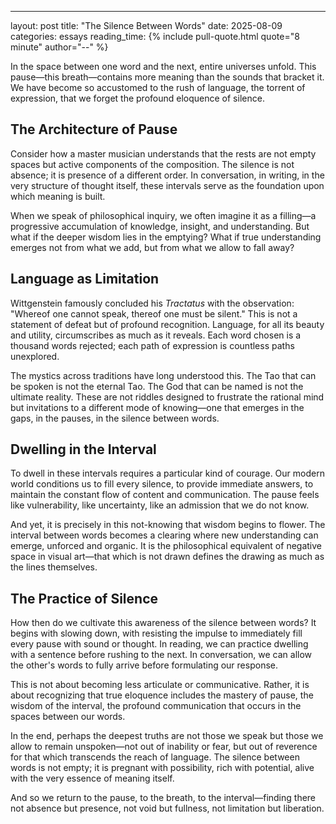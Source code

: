 ---
layout: post
title: "The Silence Between Words"
date: 2025-08-09
categories: essays
reading_time: {% include pull-quote.html quote="8 minute" author="--" %}

In the space between one word and the next, entire universes unfold. This pause—this breath—contains more meaning than the sounds that bracket it. We have become so accustomed to the rush of language, the torrent of expression, that we forget the profound eloquence of silence.

## The Architecture of Pause

Consider how a master musician understands that the rests are not empty spaces but active components of the composition. The silence is not absence; it is presence of a different order. In conversation, in writing, in the very structure of thought itself, these intervals serve as the foundation upon which meaning is built.

When we speak of philosophical inquiry, we often imagine it as a filling—a progressive accumulation of knowledge, insight, and understanding. But what if the deeper wisdom lies in the emptying? What if true understanding emerges not from what we add, but from what we allow to fall away?

## Language as Limitation

Wittgenstein famously concluded his *Tractatus* with the observation: "Whereof one cannot speak, thereof one must be silent." This is not a statement of defeat but of profound recognition. Language, for all its beauty and utility, circumscribes as much as it reveals. Each word chosen is a thousand words rejected; each path of expression is countless paths unexplored.

The mystics across traditions have long understood this. The Tao that can be spoken is not the eternal Tao. The God that can be named is not the ultimate reality. These are not riddles designed to frustrate the rational mind but invitations to a different mode of knowing—one that emerges in the gaps, in the pauses, in the silence between words.

## Dwelling in the Interval

To dwell in these intervals requires a particular kind of courage. Our modern world conditions us to fill every silence, to provide immediate answers, to maintain the constant flow of content and communication. The pause feels like vulnerability, like uncertainty, like an admission that we do not know.

And yet, it is precisely in this not-knowing that wisdom begins to flower. The interval between words becomes a clearing where new understanding can emerge, unforced and organic. It is the philosophical equivalent of negative space in visual art—that which is not drawn defines the drawing as much as the lines themselves.

## The Practice of Silence

How then do we cultivate this awareness of the silence between words? It begins with slowing down, with resisting the impulse to immediately fill every pause with sound or thought. In reading, we can practice dwelling with a sentence before rushing to the next. In conversation, we can allow the other's words to fully arrive before formulating our response.

This is not about becoming less articulate or communicative. Rather, it is about recognizing that true eloquence includes the mastery of pause, the wisdom of the interval, the profound communication that occurs in the spaces between our words.

In the end, perhaps the deepest truths are not those we speak but those we allow to remain unspoken—not out of inability or fear, but out of reverence for that which transcends the reach of language. The silence between words is not empty; it is pregnant with possibility, rich with potential, alive with the very essence of meaning itself.

And so we return to the pause, to the breath, to the interval—finding there not absence but presence, not void but fullness, not limitation but liberation.